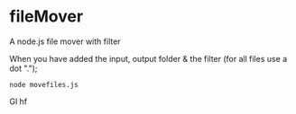 # fileMover
A node.js file mover with filter 

When you have added the input, output folder & the filter (for all files use a dot ".");
    
    node movefiles.js
  
Gl hf
